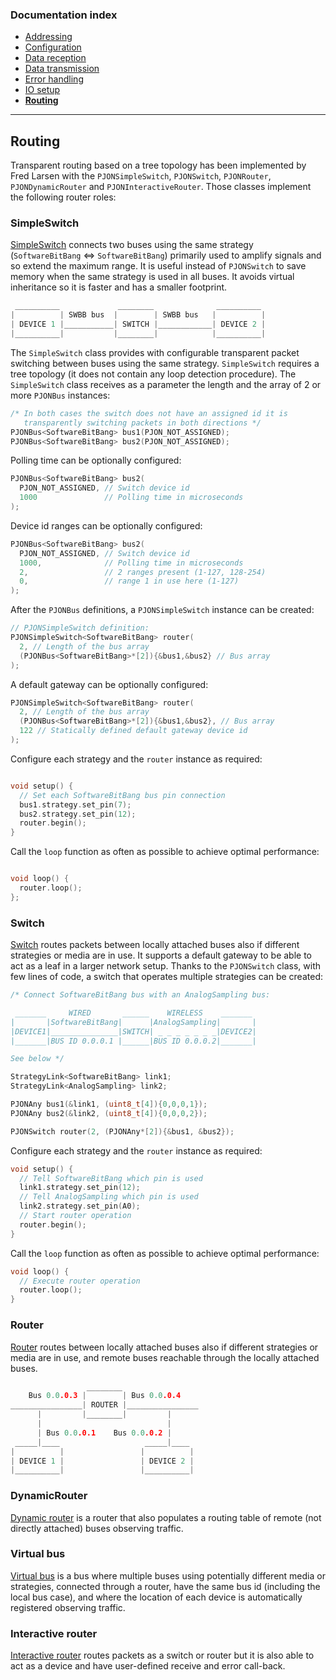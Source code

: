 
### Documentation index
- [Addressing](/documentation/addressing.md)
- [Configuration](/documentation/configuration.md)
- [Data reception](/documentation/data-reception.md)
- [Data transmission](/documentation/data-transmission.md)
- [Error handling](/documentation/error-handling.md)
- [IO setup](/documentation/io-setup.md)
- **[Routing](/documentation/routing.md)**

---

## Routing
Transparent routing based on a tree topology has been implemented by Fred Larsen with the `PJONSimpleSwitch`, `PJONSwitch`, `PJONRouter`, `PJONDynamicRouter` and `PJONInteractiveRouter`. Those classes implement the following router roles:

### SimpleSwitch
[SimpleSwitch](/examples/ARDUINO/Local/SoftwareBitBang/Switch/SimpleSwitch) connects two buses using the same strategy (`SoftwareBitBang` <=> `SoftwareBitBang`) primarily used to amplify signals and so extend the maximum range. It is useful instead of `PJONSwitch` to save memory when the same strategy is used in all buses. It avoids virtual inheritance so it is faster and has a smaller footprint.
```cpp
 __________             ________              __________
|          | SWBB bus  |        | SWBB bus   |          |
| DEVICE 1 |___________| SWITCH |____________| DEVICE 2 |
|__________|           |________|            |__________|
```
The `SimpleSwitch` class provides with configurable transparent packet switching between buses using the same strategy. `SimpleSwitch` requires a tree topology (it does not contain any loop detection procedure). The `SimpleSwitch` class receives as a parameter the length and the array of 2 or more `PJONBus` instances:
```cpp
/* In both cases the switch does not have an assigned id it is
   transparently switching packets in both directions */
PJONBus<SoftwareBitBang> bus1(PJON_NOT_ASSIGNED);
PJONBus<SoftwareBitBang> bus2(PJON_NOT_ASSIGNED);
```
Polling time can be optionally configured:
```cpp
PJONBus<SoftwareBitBang> bus2(
  PJON_NOT_ASSIGNED, // Switch device id
  1000               // Polling time in microseconds
);
```
Device id ranges can be optionally configured:
```cpp
PJONBus<SoftwareBitBang> bus2(
  PJON_NOT_ASSIGNED, // Switch device id
  1000,              // Polling time in microseconds
  2,                 // 2 ranges present (1-127, 128-254)
  0,                 // range 1 in use here (1-127)
);
```
After the `PJONBus` definitions, a `PJONSimpleSwitch` instance can be created:
```cpp
// PJONSimpleSwitch definition:
PJONSimpleSwitch<SoftwareBitBang> router(
  2, // Length of the bus array
  (PJONBus<SoftwareBitBang>*[2]){&bus1,&bus2} // Bus array
);
```
A default gateway can be optionally configured:
```cpp
PJONSimpleSwitch<SoftwareBitBang> router(
  2, // Length of the bus array
  (PJONBus<SoftwareBitBang>*[2]){&bus1,&bus2}, // Bus array
  122 // Statically defined default gateway device id
);
```
Configure each strategy and the `router` instance as required:
```cpp

void setup() {
  // Set each SoftwareBitBang bus pin connection
  bus1.strategy.set_pin(7);
  bus2.strategy.set_pin(12);
  router.begin();
}
```
Call the `loop` function as often as possible to achieve optimal performance:
```cpp

void loop() {
  router.loop();
};
```

### Switch
[Switch](/examples/ARDUINO/Local/SoftwareBitBang/Switch/Switch) routes packets between locally attached buses also if different strategies or media are in use. It supports a default gateway to be able to act as a leaf in a larger network setup. Thanks to the `PJONSwitch` class, with few lines of code, a switch that operates multiple strategies can be created:
```cpp
/* Connect SoftwareBitBang bus with an AnalogSampling bus:

 _______     WIRED       ______    WIRELESS    _______
|       |SoftwareBitBang|      |AnalogSampling|       |
|DEVICE1|_______________|SWITCH| _ _ _ _ _ _ _|DEVICE2|
|_______|BUS ID 0.0.0.1 |______|BUS ID 0.0.0.2|_______|

See below */

StrategyLink<SoftwareBitBang> link1;
StrategyLink<AnalogSampling> link2;

PJONAny bus1(&link1, (uint8_t[4]){0,0,0,1});
PJONAny bus2(&link2, (uint8_t[4]){0,0,0,2});

PJONSwitch router(2, (PJONAny*[2]){&bus1, &bus2});

```
Configure each strategy and the `router` instance as required:
```cpp
void setup() {
  // Tell SoftwareBitBang which pin is used
  link1.strategy.set_pin(12);
  // Tell AnalogSampling which pin is used
  link2.strategy.set_pin(A0);
  // Start router operation
  router.begin();
}
```
Call the `loop` function as often as possible to achieve optimal performance:
```cpp
void loop() {
  // Execute router operation
  router.loop();
}
```
### Router
[Router](/examples/ARDUINO/Network/SoftwareBitBang/Router) routes between locally attached buses also if different strategies or media are in use, and remote buses reachable through the locally attached buses.
```cpp
                 ________
    Bus 0.0.0.3 |        | Bus 0.0.0.4
________________| ROUTER |________________
      |         |________|         |
      |                            |
      | Bus 0.0.0.1    Bus 0.0.0.2 |
 _____|____                   _____|____
|          |                 |          |
| DEVICE 1 |                 | DEVICE 2 |
|__________|                 |__________|
```

### DynamicRouter
[Dynamic router](/examples/ARDUINO/Network/SoftwareBitBang/Router/DynamicRouter) is a router that also populates a routing table of remote (not directly attached) buses observing traffic.

### Virtual bus
[Virtual bus](/examples/ARDUINO/Local/SoftwareBitBang/Tunneler) is a bus where multiple buses using potentially different media or strategies, connected through a router, have the same bus id (including the local bus case), and where the location of each device is automatically registered observing traffic.

### Interactive router
[Interactive router](/examples/ARDUINO/Network/SoftwareBitBang/Switch/BlinkingSwitch) routes packets as a switch or router but it is also able to act as a device and have user-defined receive and error call-back.
